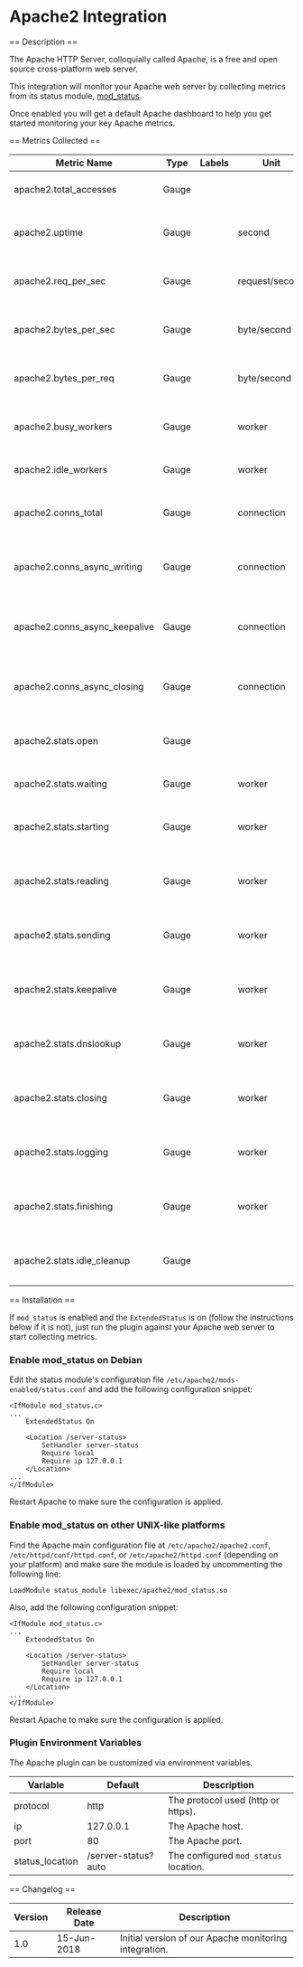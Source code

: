 Apache2 Integration
===================

== Description ==

The Apache HTTP Server, colloquially called Apache, is a free and open source cross-platform web server.

This integration will monitor your Apache web server by collecting metrics from its status module, [mod_status](https://httpd.apache.org/docs/current/mod/mod_status.html).

Once enabled you will get a default Apache dashboard to help you get started monitoring your key Apache metrics.

== Metrics Collected ==

|Metric Name                  |Type   |Labels|Unit          |Description                                       |
|-----------------------------|-------|------|--------------|--------------------------------------------------|
|apache2.total_accesses       |Gauge  |      |              |The total number of accesses.                     |
|apache2.uptime               |Gauge  |      |second        |The amount of time the server has been running.   |
|apache2.req_per_sec          |Gauge  |      |request/second|The number of requests performed per second.      |
|apache2.bytes_per_sec        |Gauge  |      |byte/second   |The number of bytes served per second.            |
|apache2.bytes_per_req        |Gauge  |      |byte/second   |The number of bytes served per request.           |
|apache2.busy_workers         |Gauge  |      |worker        |The number of workers serving requests.           |
|apache2.idle_workers         |Gauge  |      |worker        |The number of idle workers.                       |
|apache2.conns_total          |Gauge  |      |connection    |The total number of connections performed.        |
|apache2.conns_async_writing  |Gauge  |      |connection    |The number of asynchronous writes connections.    |
|apache2.conns_async_keepalive|Gauge  |      |connection    |The number of asynchronous keep alive connections.|
|apache2.conns_async_closing  |Gauge  |      |connection    |The number of asynchronous closing connections.   |
|apache2.stats.open           |Gauge  |      |              |Open slot with no current process.                |
|apache2.stats.waiting        |Gauge  |      |worker        |Idle workers waiting for connection.              |
|apache2.stats.starting       |Gauge  |      |worker        |The number of busy workers starting up.           |
|apache2.stats.reading        |Gauge  |      |worker        |The number of busy workers reading request.       |
|apache2.stats.sending        |Gauge  |      |worker        |The number of busy workers sending reply.         |
|apache2.stats.keepalive      |Gauge  |      |worker        |The number of workers busy with keepalive (read). |
|apache2.stats.dnslookup      |Gauge  |      |worker        |The number of workers busy with DNS Lookup.       |
|apache2.stats.closing        |Gauge  |      |worker        |The number of busy workers closing connection.    |
|apache2.stats.logging        |Gauge  |      |worker        |The number of busy workers logging.               |
|apache2.stats.finishing      |Gauge  |      |worker        |The number of busy workers gracefully finishing.  |
|apache2.stats.idle_cleanup   |Gauge  |      |              |The number of idle cleanup of workers.            |

== Installation ==

If `mod_status` is enabled and the `ExtendedStatus` is on (follow the instructions below if it is not), just run the plugin against your Apache web server to start collecting metrics.

### Enable mod_status on Debian

Edit the status module's configuration file `/etc/apache2/mods-enabled/status.conf` and add the following configuration snippet:

```
<IfModule mod_status.c>
...
	ExtendedStatus On

	<Location /server-status>
	    SetHandler server-status
	    Require local
	    Require ip 127.0.0.1
	</Location>
...
</IfModule>
```

Restart Apache to make sure the configuration is applied.

### Enable mod_status on other UNIX-like platforms

Find the Apache main configuration file at `/etc/apache2/apache2.conf`, `/etc/httpd/conf/httpd.conf`, or `/etc/apache2/httpd.conf` (depending on your platform) and make sure the module is loaded by uncommenting the following line:

```
LoadModule status_module libexec/apache2/mod_status.so
```

Also, add the following configuration snippet:

```
<IfModule mod_status.c>
...
	ExtendedStatus On

	<Location /server-status>
	    SetHandler server-status
	    Require local
	    Require ip 127.0.0.1
	</Location>
...
</IfModule>
```

Restart Apache to make sure the configuration is applied.

### Plugin Environment Variables

The Apache plugin can be customized via environment variables.

|Variable       |Default            |Description                          |
|---------------|-------------------|-------------------------------------|
|protocol       |http               |The protocol used (http or https).   |
|ip             |127.0.0.1          |The Apache host.                     |
|port           |80                 |The Apache port.                     |
|status_location|/server-status?auto|The configured `mod_status` location.|

== Changelog ==

|Version|Release Date|Description                                          |
|-------|------------|-----------------------------------------------------|
|1.0    |15-Jun-2018 |Initial version of our Apache monitoring integration.|
